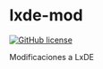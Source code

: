 # lxde-mod

[![GitHub license](https://sinfallas.files.wordpress.com/2016/02/gpl.png)](https://github.com/xanadu-linux/lxde-mod/blob/master/LICENSE)

Modificaciones a LxDE
